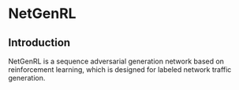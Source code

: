 # NetGenRL
## Introduction
NetGenRL is a sequence adversarial generation network based on reinforcement learning, which is designed for labeled network traffic generation.
